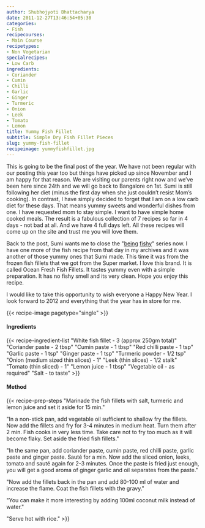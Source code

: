 ```yaml
---
author: Shubhojyoti Bhattacharya
date: 2011-12-27T13:46:54+05:30
categories:
- Fish
recipecourses:
- Main Course
recipetypes:
- Non Vegetarian
specialrecipes:
- Low Carb
ingredients:
- Coriander
- Cumin
- Chilli
- Garlic
- Ginger
- Turmeric
- Onion
- Leek
- Tomato
- Lemon
title: Yummy Fish Fillet
subtitle: Simple Dry Fish Fillet Pieces
slug: yummy-fish-fillet
recipeimage: yummyfishfillet.jpg
---
```


This is going to be the final post of the year. We have not been regular with our posting this year too but things have picked up since November and I am happy for that reason. We are visiting our parents right now and we’ve been here since 24th and we will go back to Bangalore on 1st. Sumi is still following her diet (minus the first day when she just couldn’t resist Mom’s cooking). In contrast, I have simply decided to forget that I am on a low carb diet for these days. That means yummy sweets and wonderful dishes from one. I have requested mom to stay simple. I want to have simple home cooked meals. The result is a fabulous collection of 7 recipes so far in 4 days - not bad at all. And we have 4 full days left. All these recipes will come up on the site and trust me you will love them.

Back to the post, Sumi wants me to close the "[being](/recipe/tilapia-sorshe-dry/) [fishy](/recipe/macher-tel-jhol/)" series now. I have one more of the fish recipe from that day in my archives and it was another of those yummy ones that Sumi made. This time it was from the frozen fish fillets that we got from the Super market. I love this brand. It is called Ocean Fresh Fish Fillets. It tastes yummy even with a simple preparation. It has no fishy smell and its very clean. Hope you enjoy this recipe.

I would like to take this opportunity to wish everyone a Happy New Year. I look forward to 2012 and everything that the year has in store for me.

{{< recipe-image pagetype="single" >}}

#### Ingredients

{{< recipe-ingredient-list
"White fish fillet - 3 (approx 250gm total)"
"Coriander paste - 2 tbsp"
"Cumin paste - 1 tbsp"
"Red chilli paste - 1 tsp"
"Garlic paste - 1 tsp"
"Ginger paste - 1 tsp"
"Turmeric powder - 1/2 tsp"
"Onion (medium sized thin slices) - 1"
"Leek (thin slices) - 1/2 stalk"
"Tomato (thin sliced) - 1"
"Lemon juice - 1 tbsp"
"Vegetable oil - as required"
"Salt - to taste" >}}

#### Method

{{< recipe-prep-steps
"Marinade the fish fillets with salt, turmeric and lemon juice and set it aside for 15 min."

"In a non-stick pan, add vegetable oil sufficient to shallow fry the fillets. Now add the fillets and fry for 3-4 minutes in medium heat. Turn them after 2 min. Fish cooks in very less time. Take care not to fry too much as it will become flaky. Set aside the fried fish fillets."

"In the same pan, add coriander paste, cumin paste, red chilli paste, garlic paste and ginger paste.  Sauté for a min. Now add the sliced onion, leeks, tomato and sauté again for 2-3 minutes. Once the paste is fried just enough, you will get a good aroma of ginger garlic and oil separates from the paste."

"Now add the fillets back in the pan and add 80-100 ml of water and increase the flame. Coat the fish fillets with the gravy."

"You can make it more interesting by adding 100ml coconut milk instead of water."

"Serve hot with rice." >}}
